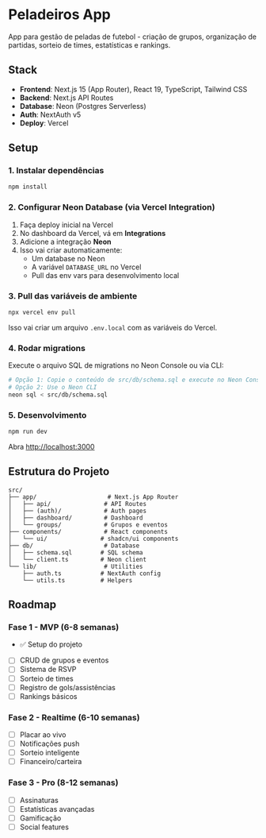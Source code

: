 # Peladeiros App

App para gestão de peladas de futebol - criação de grupos, organização de partidas, sorteio de times, estatísticas e rankings.

## Stack

- **Frontend**: Next.js 15 (App Router), React 19, TypeScript, Tailwind CSS
- **Backend**: Next.js API Routes
- **Database**: Neon (Postgres Serverless)
- **Auth**: NextAuth v5
- **Deploy**: Vercel

## Setup

### 1. Instalar dependências

```bash
npm install
```

### 2. Configurar Neon Database (via Vercel Integration)

1. Faça deploy inicial na Vercel
2. No dashboard da Vercel, vá em **Integrations**
3. Adicione a integração **Neon**
4. Isso vai criar automaticamente:
   - Um database no Neon
   - A variável `DATABASE_URL` no Vercel
   - Pull das env vars para desenvolvimento local

### 3. Pull das variáveis de ambiente

```bash
npx vercel env pull
```

Isso vai criar um arquivo `.env.local` com as variáveis do Vercel.

### 4. Rodar migrations

Execute o arquivo SQL de migrations no Neon Console ou via CLI:

```bash
# Opção 1: Copie o conteúdo de src/db/schema.sql e execute no Neon Console
# Opção 2: Use o Neon CLI
neon sql < src/db/schema.sql
```

### 5. Desenvolvimento

```bash
npm run dev
```

Abra [http://localhost:3000](http://localhost:3000)

## Estrutura do Projeto

```
src/
├── app/                    # Next.js App Router
│   ├── api/               # API Routes
│   ├── (auth)/            # Auth pages
│   ├── dashboard/         # Dashboard
│   └── groups/            # Grupos e eventos
├── components/            # React components
│   └── ui/               # shadcn/ui components
├── db/                    # Database
│   ├── schema.sql        # SQL schema
│   └── client.ts         # Neon client
└── lib/                   # Utilities
    ├── auth.ts           # NextAuth config
    └── utils.ts          # Helpers
```

## Roadmap

### Fase 1 - MVP (6-8 semanas)
- ✅ Setup do projeto
- [ ] CRUD de grupos e eventos
- [ ] Sistema de RSVP
- [ ] Sorteio de times
- [ ] Registro de gols/assistências
- [ ] Rankings básicos

### Fase 2 - Realtime (6-10 semanas)
- [ ] Placar ao vivo
- [ ] Notificações push
- [ ] Sorteio inteligente
- [ ] Financeiro/carteira

### Fase 3 - Pro (8-12 semanas)
- [ ] Assinaturas
- [ ] Estatísticas avançadas
- [ ] Gamificação
- [ ] Social features
